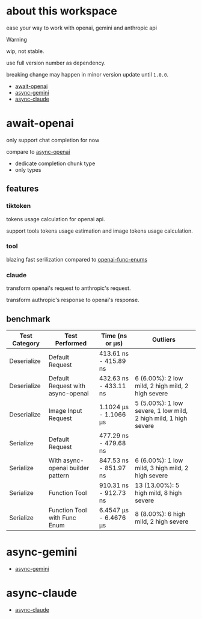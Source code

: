 # about this workspace

ease your way to work with openai, gemini and anthropic api

> [!WARNING]
> wip, not stable.
>
> use full version number as dependency.
>
> breaking change may happen in minor version update until `1.0.0`.

- [await-openai](https://github.com/washanhanzi/await-openai/tree/main/await-openai)
- [async-gemini](https://github.com/washanhanzi/await-openai/tree/main/async-gemini)
- [async-claude](https://github.com/washanhanzi/await-openai/tree/main/async-claude)

# await-openai

only support chat completion for now

compare to [async-openai](https://github.com/64bit/async-openai)

- dedicate completion chunk type
- only types

## features

### tiktoken

tokens usage calculation for openai api.

support tools tokens usage estimation and image tokens usage calculation.

### tool

blazing fast serilization compared to [openai-func-enums](https://github.com/frankfralick/openai-func-enums)

### claude

transform openai's request to anthropic's request.

transform authropic's response to openai's response.

## benchmark

| Test Category | Test Performed                          | Time (ns or µs)          | Outliers           |
|---------------|-----------------------------------------|--------------------------|--------------------|
| Deserialize   | Default Request                         | 413.61 ns - 415.89 ns    |                    |
| Deserialize   | Default Request with async-openai       | 432.63 ns - 433.11 ns    | 6 (6.00%): 2 low mild, 2 high mild, 2 high severe |
| Deserialize   | Image Input Request                     | 1.1024 µs - 1.1066 µs    | 5 (5.00%): 1 low severe, 1 low mild, 2 high mild, 1 high severe |
| Serialize     | Default Request                         | 477.29 ns - 479.68 ns    |                    |
| Serialize     | With async-openai builder pattern       | 847.53 ns - 851.97 ns    | 6 (6.00%): 1 low mild, 3 high mild, 2 high severe |
| Serialize     | Function Tool                           | 910.31 ns - 912.73 ns    | 13 (13.00%): 5 high mild, 8 high severe |
| Serialize     | Function Tool with Func Enum            | 6.4547 µs - 6.4676 µs    | 8 (8.00%): 6 high mild, 2 high severe |

# async-gemini

- [async-gemini](https://github.com/washanhanzi/await-openai/tree/main/async-gemini)

# async-claude

- [async-claude](https://github.com/washanhanzi/await-openai/tree/main/async-claude)